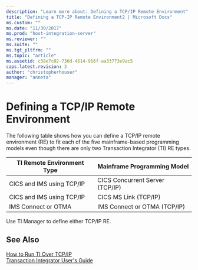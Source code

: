 ```yaml
---
description: "Learn more about: Defining a TCP/IP Remote Environment"
title: "Defining a TCP-IP Remote Environment2 | Microsoft Docs"
ms.custom: ""
ms.date: "11/30/2017"
ms.prod: "host-integration-server"
ms.reviewer: ""
ms.suite: ""
ms.tgt_pltfrm: ""
ms.topic: "article"
ms.assetid: c38e7c02-736d-4514-916f-aa33773e9ac5
caps.latest.revision: 3
author: "christopherhouser"
manager: "anneta"
---
```

# Defining a TCP/IP Remote Environment
The following table shows how you can define a TCP/IP remote environment (RE) to fit each of the five mainframe-based programming models even though there are only two Transaction Integrator (TI) RE types.  
  
|TI Remote Environment Type|Mainframe Programming Model|  
|--------------------------------|---------------------------------|  
|CICS and IMS using TCP/IP|CICS Concurrent Server (TCP/IP)|  
|CICS and IMS using TCP/IP|CICS MS Link (TCP/IP)|  
|IMS Connect or OTMA|IMS Connect or OTMA (TCP/IP)|  
  
 Use TI Manager to define either TCP/IP RE.  
  
## See Also  
 [How to Run TI Over TCP/IP](../core/how-to-run-ti-over-tcp-ip2.md)   
 [Transaction Integrator User's Guide](../core/transaction-integrator-user-s-guide2.md)
